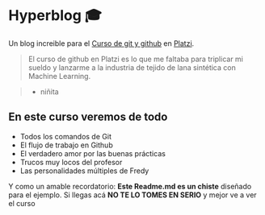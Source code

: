 # Hyperblog 🎓
Un blog increible para el [Curso de git y github](www.google.com) en [Platzi](www.platzi.com).

>El curso de github en Platzi es lo que me faltaba para triplicar mi sueldo y lanzarme a la industria de tejido de lana sintética con Machine Learning.

> - niñita

## En este curso veremos de todo
- Todos los comandos de Git
- El flujo de trabajo en Github
- El verdadero amor por las buenas prácticas
- Trucos muy locos del profesor
- Las personalidades múltiples de Fredy

Y como un amable recordatorio: **Este Readme.md es un chiste** diseñado para el ejemplo. Si llegas acá **NO TE LO TOMES EN SERIO** y mejor ve a ver el curso    